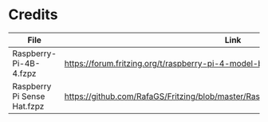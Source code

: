 # Credits
|File                       |Link                                                       |Notes|
|---------------------------|-----------------------------------------------------------|-----|
|Raspberry-Pi-4B-4.fzpz     |https://forum.fritzing.org/t/raspberry-pi-4-model-b/8622/26|     |
|Raspberry Pi Sense Hat.fzpz|https://github.com/RafaGS/Fritzing/blob/master/Raspberry%20Pi%20Sense%20Hat.fzpz||
